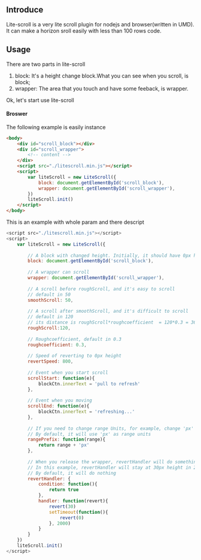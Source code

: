 ## Introduce
Lite-scroll is a very lite scroll plugin for nodejs and browser(written in UMD). It can make a horizon sroll easily with less than 100 rows code.

## Usage
There are two parts in lite-scroll
1. block: It's a height change block.What you can see when you scroll, is block;
2. wrapper: The area that you touch and have some feeback, is wrapper.

Ok, let's start use lite-scroll

#### Broswer

The following example is easily instance
```html
<body>
    <div id="scroll_block"></div>
    <div id="scroll_wrapper">
        <!-- content -->
    </div>
    <script src="./litescroll.min.js"></script>
    <script>
        var liteScroll = new LiteScroll({
            block: document.getElementById('scroll_block'),
            wrapper: document.getElementById('scroll_wrapper'),
        })
        liteScroll.init()
    </script>
</body>
```

This is an example with whole param and there descript

```javascript
<script src="./litescroll.min.js"></script>
<script>
    var liteScroll = new LiteScroll({
        
        // A block with changed height. Initially, it should have 0px height
        block: document.getElementById('scroll_block'), 
        
        // A wrapper can scroll
        wrapper: document.getElementById('scroll_wrapper'),
        
        // A scroll before roughScroll, and it's easy to scroll
        // default in 50
        smoothScroll: 50,
        
        // A scroll after smoothScroll, and it's difficult to scroll
        // default in 120
        // its distance is roughScroll*roughcoefficient  = 120*0.3 = 36 (by default)
        roughScroll:120,
        
        // Roughcoefficient, default in 0.3
        roughcoefficient: 0.3,
        
        // Speed of reverting to 0px height
        revertSpeed: 800,
        
        // Event when you start scroll
        scrollStart: function(e){
            blockCtn.innerText = 'pull to refresh'
        },
        
        // Event when you moving
        scrollEnd: function(e){
            blockCtn.innerText = 'refreshing...'
        },
        
        // If you need to change range Units, for example, change 'px' to 'rem'
        // By default, it will use 'px' as range units
        rangePrefix: function(range){
            return range + 'px'
        },
        
        // When you release the wrapper, revertHandler will do something
        // In this example, revertHandler will stay at 30px height in 2 minutes
        // By default, it will do nothing
        revertHandler: {
            condition: function(){
                return true
            },
            handler: function(revert){
                revert(30)
                setTimeout(function(){
                    revert(0)
                }, 2000)
            }
        }
    })
    liteScroll.init()
</script>
```



